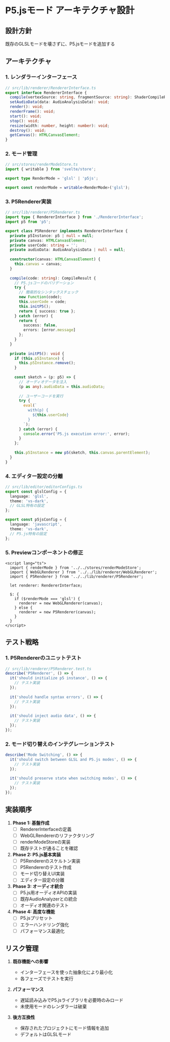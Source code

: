 # P5.jsモード アーキテクチャ設計

## 設計方針
既存のGLSLモードを壊さずに、P5.jsモードを追加する

## アーキテクチャ

### 1. レンダラーインターフェース

```typescript
// src/lib/renderer/RendererInterface.ts
export interface RendererInterface {
  compile(vertexSource: string, fragmentSource: string): ShaderCompileResult;
  setAudioData(data: AudioAnalysisData): void;
  render(): void;
  renderFrame(): void;
  start(): void;
  stop(): void;
  resize(width: number, height: number): void;
  destroy(): void;
  getCanvas(): HTMLCanvasElement;
}
```

### 2. モード管理

```typescript
// src/stores/renderModeStore.ts
import { writable } from 'svelte/store';

export type RenderMode = 'glsl' | 'p5js';

export const renderMode = writable<RenderMode>('glsl');
```

### 3. P5Renderer実装

```typescript
// src/lib/renderer/P5Renderer.ts
import type { RendererInterface } from './RendererInterface';
import p5 from 'p5';

export class P5Renderer implements RendererInterface {
  private p5Instance: p5 | null = null;
  private canvas: HTMLCanvasElement;
  private userCode: string = '';
  private audioData: AudioAnalysisData | null = null;
  
  constructor(canvas: HTMLCanvasElement) {
    this.canvas = canvas;
  }
  
  compile(code: string): CompileResult {
    // P5.jsコードのバリデーション
    try {
      // 簡易的なシンタックスチェック
      new Function(code);
      this.userCode = code;
      this.initP5();
      return { success: true };
    } catch (error) {
      return { 
        success: false, 
        errors: [error.message] 
      };
    }
  }
  
  private initP5(): void {
    if (this.p5Instance) {
      this.p5Instance.remove();
    }
    
    const sketch = (p: p5) => {
      // オーディオデータを注入
      (p as any).audioData = this.audioData;
      
      // ユーザーコードを実行
      try {
        eval(`
          with(p) {
            ${this.userCode}
          }
        `);
      } catch (error) {
        console.error('P5.js execution error:', error);
      }
    };
    
    this.p5Instance = new p5(sketch, this.canvas.parentElement);
  }
}
```

### 4. エディター設定の分離

```typescript
// src/lib/editor/editorConfigs.ts
export const glslConfig = {
  language: 'glsl',
  theme: 'vs-dark',
  // GLSL特有の設定
};

export const p5jsConfig = {
  language: 'javascript',
  theme: 'vs-dark',
  // P5.js特有の設定
};
```

### 5. Previewコンポーネントの修正

```svelte
<script lang="ts">
  import { renderMode } from '../../stores/renderModeStore';
  import { WebGLRenderer } from '../../lib/renderer/WebGLRenderer';
  import { P5Renderer } from '../../lib/renderer/P5Renderer';
  
  let renderer: RendererInterface;
  
  $: {
    if ($renderMode === 'glsl') {
      renderer = new WebGLRenderer(canvas);
    } else {
      renderer = new P5Renderer(canvas);
    }
  }
</script>
```

## テスト戦略

### 1. P5Rendererのユニットテスト

```typescript
// src/lib/renderer/P5Renderer.test.ts
describe('P5Renderer', () => {
  it('should initialize p5 instance', () => {
    // テスト実装
  });
  
  it('should handle syntax errors', () => {
    // テスト実装
  });
  
  it('should inject audio data', () => {
    // テスト実装
  });
});
```

### 2. モード切り替えのインテグレーションテスト

```typescript
describe('Mode Switching', () => {
  it('should switch between GLSL and P5.js modes', () => {
    // テスト実装
  });
  
  it('should preserve state when switching modes', () => {
    // テスト実装
  });
});
```

## 実装順序

1. **Phase 1: 基盤作成**
   - [ ] RendererInterfaceの定義
   - [ ] WebGLRendererのリファクタリング
   - [ ] renderModeStoreの実装
   - [ ] 既存テストが通ることを確認

2. **Phase 2: P5.js基本実装**
   - [ ] P5Rendererのスケルトン実装
   - [ ] P5Rendererのテスト作成
   - [ ] モード切り替えUI実装
   - [ ] エディター設定の分離

3. **Phase 3: オーディオ統合**
   - [ ] P5.js用オーディオAPIの実装
   - [ ] 既存AudioAnalyzerとの統合
   - [ ] オーディオ関連のテスト

4. **Phase 4: 高度な機能**
   - [ ] P5.jsプリセット
   - [ ] エラーハンドリング強化
   - [ ] パフォーマンス最適化

## リスク管理

1. **既存機能への影響**
   - インターフェースを使った抽象化により最小化
   - 各フェーズでテストを実行

2. **パフォーマンス**
   - 遅延読み込みでP5.jsライブラリを必要時のみロード
   - 未使用モードのレンダラーは破棄

3. **後方互換性**
   - 保存されたプロジェクトにモード情報を追加
   - デフォルトはGLSLモード